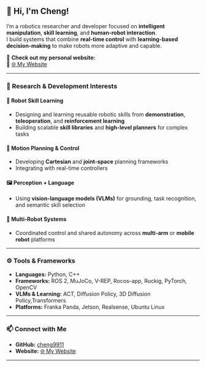 ## 👋 Hi, I'm Cheng!

I’m a robotics researcher and developer focused on **intelligent manipulation**, **skill learning**, and **human-robot interaction**.  
I build systems that combine **real-time control** with **learning-based decision-making** to make robots more adaptive and capable.

🔗 **Check out my personal website:**  
🔗 [🌐 My Website](https://cheng9911.github.io/MyDevFolio)

---

### 🧠 Research & Development Interests

#### 🤖 Robot Skill Learning
- Designing and learning reusable robotic skills from **demonstration**, **teleoperation**, and **reinforcement learning**  
- Building scalable **skill libraries** and **high-level planners** for complex tasks

#### 🧭 Motion Planning & Control
- Developing **Cartesian** and **joint-space** planning frameworks  
- Integrating with real-time controllers 

#### 🖼️ Perception + Language
- Using **vision-language models (VLMs)** for grounding, task recognition, and semantic skill selection

#### 🧩 Multi-Robot Systems
- Coordinated control and shared autonomy across **multi-arm** or **mobile robot** platforms

---

### ⚙️ Tools & Frameworks

- **Languages:** Python, C++
- **Frameworks:** ROS 2, MuJoCo, V-REP, Rocos-app, Ruckig, PyTorch, OpenCV
- **VLMs & Learning:**  ACT, Diffusion Policy, 3D Diffusion Policy,Transformers
- **Platforms:** Franka Panda, Jetson, Realsense, Ubuntu Linux

---

### 📫 Connect with Me

- **GitHub:** [cheng9911](https://github.com/cheng9911)  
- **Website:**  [🌐 My Website](https://cheng9911.github.io/MyDevFolio)

---


